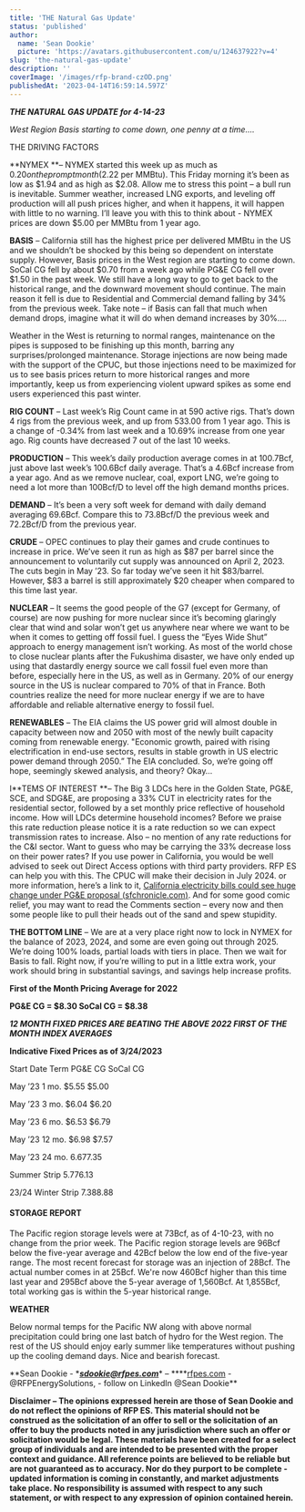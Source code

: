 ```yaml
---
title: 'THE Natural Gas Update'
status: 'published'
author:
  name: 'Sean Dookie'
  picture: 'https://avatars.githubusercontent.com/u/124637922?v=4'
slug: 'the-natural-gas-update'
description: ''
coverImage: '/images/rfp-brand-czOD.png'
publishedAt: '2023-04-14T16:59:14.597Z'
---
```


***THE NATURAL GAS UPDATE for 4-14-23***

*West Region Basis starting to come down, one penny at a time….*

THE DRIVING FACTORS

\*\*NYMEX \*\*– NYMEX started this week up as much as $0.20 on the prompt month ($2.22 per MMBtu). This Friday morning it’s been as low as $1.94 and as high as $2.08. Allow me to stress this point – a bull run is inevitable. Summer weather, increased LNG exports, and leveling off production will all push prices higher, and when it happens, it will happen with little to no warning. I’ll leave you with this to think about - NYMEX prices are down $5.00 per MMBtu from 1 year ago.

**BASIS** – California still has the highest price per delivered MMBtu in the US and we shouldn’t be shocked by this being so dependent on interstate supply. However, Basis prices in the West region are starting to come down. SoCal CG fell by about $0.70 from a week ago while PG&E CG fell over $1.50 in the past week. We still have a long way to go to get back to the historical range, and the downward movement should continue. The main reason it fell is due to Residential and Commercial demand falling by 34% from the previous week. Take note – if Basis can fall that much when demand drops, imagine what it will do when demand increases by 30%….

Weather in the West is returning to normal ranges, maintenance on the pipes is supposed to be finishing up this month, barring any surprises/prolonged maintenance. Storage injections are now being made with the support of the CPUC, but those injections need to be maximized for us to see basis prices return to more historical ranges and more importantly, keep us from experiencing violent upward spikes as some end users experienced this past winter.

**RIG COUNT** – Last week’s Rig Count came in at 590 active rigs. That’s down 4 rigs from the previous week, and up from 533.00 from 1 year ago. This is a change of -0.34% from last week and a 10.69% increase from one year ago. Rig counts have decreased 7 out of the last 10 weeks.

**PRODUCTION** – This week’s daily production average comes in at 100.7Bcf, just above last week’s 100.6Bcf daily average. That’s a 4.6Bcf increase from a year ago. And as we remove nuclear, coal, export LNG, we’re going to need a lot more than 100Bcf/D to level off the high demand months prices.

**DEMAND** – It’s been a very soft week for demand with daily demand averaging 69.6Bcf. Compare this to 73.8Bcf/D the previous week and 72.2Bcf/D from the previous year.

**CRUDE** – OPEC continues to play their games and crude continues to increase in price. We’ve seen it run as high as $87 per barrel since the announcement to voluntarily cut supply was announced on April 2, 2023. The cuts begin in May ’23. So far today we’ve seen it hit $83/barrel. However, $83 a barrel is still approximately $20 cheaper when compared to this time last year.

**NUCLEAR** – It seems the good people of the G7 (except for Germany, of course) are now pushing for more nuclear since it’s becoming glaringly clear that wind and solar won’t get us anywhere near where we want to be when it comes to getting off fossil fuel. I guess the “Eyes Wide Shut” approach to energy management isn’t working. As most of the world chose to close nuclear plants after the Fukushima disaster, we have only ended up using that dastardly energy source we call fossil fuel even more than before, especially here in the US, as well as in Germany. 20% of our energy source in the US is nuclear compared to 70% of that in France. Both countries realize the need for more nuclear energy if we are to have affordable and reliable alternative energy to fossil fuel.

**RENEWABLES** – The EIA claims the US power grid will almost double in capacity between now and 2050 with most of the newly built capacity coming from renewable energy. "Economic growth, paired with rising electrification in end-use sectors, results in stable growth in US electric power demand through 2050.” The EIA concluded. So, we’re going off hope, seemingly skewed analysis, and theory? Okay… <br>

I\*\*TEMS OF INTEREST \*\*– The Big 3 LDCs here in the Golden State, PG&E, SCE, and SDG&E, are proposing a 33% CUT in electricity rates for the residential sector, followed by a set monthly price reflective of household income. How will LDCs determine household incomes? Before we praise this rate reduction please notice it is a rate reduction so we can expect transmission rates to increase. Also – no mention of any rate reductions for the C&I sector. Want to guess who may be carrying the 33% decrease loss on their power rates? If you use power in California, you would be well advised to seek out Direct Access options with third party providers. RFP ES can help you with this. The CPUC will make their decision in July 2024. or more information, here’s a link to it, [California electricity bills could see huge change under PG&E proposal (](https://www.sfchronicle.com/bayarea/article/pge-utility-electricity-bills-restructure-plan-17895445.php)[sfchronicle.com](http://sfchronicle.com)[)](https://www.sfchronicle.com/bayarea/article/pge-utility-electricity-bills-restructure-plan-17895445.php). And for some good comic relief, you may want to read the Comments section – every now and then some people like to pull their heads out of the sand and spew stupidity.

**THE BOTTOM LINE** – We are at a very place right now to lock in NYMEX for the balance of 2023, 2024, and some are even going out through 2025. We’re doing 100% loads, partial loads with tiers in place. Then we wait for Basis to fall. Right now, if you’re willing to put in a little extra work, your work should bring in substantial savings, and savings help increase profits.

**First of the Month Pricing Average for 2022**

**PG&E CG = $8.30 SoCal CG = $8.38**

***12 MONTH FIXED PRICES ARE BEATING THE ABOVE 2022 FIRST OF THE MONTH INDEX AVERAGES***

**Indicative Fixed Prices as of 3/24/2023**

Start Date Term PG&E CG SoCal CG

May ’23 1 mo. $5.55 $5.00

May ’23 3 mo. $6.04 $6.20

May ’23 6 mo. $6.53 $6.79

May ’23 12 mo. $6.98 $7.57

May ’23 24 mo. $6.67 $7.35

Summer Strip $5.77 $6.13

23/24 Winter Strip $7.38 $8.88

#### **STORAGE REPORT**

The Pacific region storage levels were at 73Bcf, as of 4-10-23, with no change from the prior week. The Pacific region storage levels are 96Bcf below the five-year average and 42Bcf below the low end of the five-year range. The most recent forecast for storage was an injection of 28Bcf. The actual number comes in at 25Bcf. We're now 460Bcf higher than this time last year and 295Bcf above the 5-year average of 1,560Bcf. At 1,855Bcf, total working gas is within the 5-year historical range.

**WEATHER**

Below normal temps for the Pacific NW along with above normal precipitation could bring one last batch of hydro for the West region. The rest of the US should enjoy early summer like temperatures without pushing up the cooling demand days. Nice and bearish forecast.

\*\*Sean Dookie - \**[**sdookie@rfpes.com**](mailto:sdookie@rfpes.com)*\* – ****[rfpes.com](http://rfpes.com) \- @RFPEnergySolutions, - follow on LinkedIn @Sean Dookie\*\*

**Disclaimer – The opinions expressed herein are those of Sean Dookie and do not reflect the opinions of RFP ES. This material should not be construed as the solicitation of an offer to sell or the solicitation of an offer to buy the products noted in any jurisdiction where such an offer or solicitation would be legal. These materials have been created for a select group of individuals and are intended to be presented with the proper context and guidance. All reference points are believed to be reliable but are not guaranteed as to accuracy. Nor do they purport to be complete - updated information is coming in constantly, and market adjustments take place. No responsibility is assumed with respect to any such statement, or with respect to any expression of opinion contained herein.**

